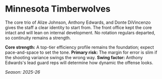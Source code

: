 # Minnesota Timberwolves

The core trio of Alize Johnson, Anthony Edwards, and Donte DiVincenzo gives the staff a clear identity to start from.
The front office kept the core intact and will lean on internal development.
No rotation regulars departed, so continuity remains a strength.

**Core strength:** A top-tier efficiency profile remains the foundation; expect pace-and-space to set the tone.
**Primary risk:** The margin for error is slim if the shooting variance swings the wrong way.
**Swing factor:** Anthony Edwards's lead guard reps will determine how dynamic the offense looks.

_Season: 2025-26_
